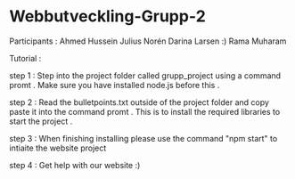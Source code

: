 
# Webbutveckling-Grupp-2

Participants : 
Ahmed Hussein
Julius Norén
Darina Larsen :)
Rama Muharam

Tutorial :

step 1 : Step into the project folder called grupp_project using a command promt . Make sure you have installed node.js before this . 

step 2 : Read the bulletpoints.txt outside of the project folder and copy paste it into the command promt . This is to install the required libraries to start the project .

step 3 : When finishing installing please use the command "npm start" to intiaite the website project 

step 4 : Get help with our website :) 


